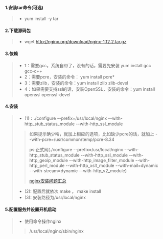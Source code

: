 #### 1.安装tar命令(可选)
> - yum install -y tar

#### 2.下载源码包
> - wget http://nginx.org/download/nginx-1.12.2.tar.gz

#### 3.依赖
> - 1：需要gcc，系统自带了，没有的话，需要先安装 yum install gcc gcc-c++
> - 2：需要pcre，安装的命令： yum install pcre*
> - 3：需要zlib，安装的命令：yum install zlib zlib-devel
> - 4：如果需要支持ssl的话，安装OpenSSL，安装的命令：yum install openssl openssl-devel

#### 4.安装
> - (1)：./configure --prefix=/usr/local/nginx
> --with-http_stub_status_module --with-http_ssl_module
> > 如果提示确少啥，就加上相应的选项，比如缺少pcre的话，就加上
> > --with-pcre=/usr/common/temp/pcre-8.34 
> >
> > ps:正式网(./configure --prefix=/usr/local/nginx --with-http_stub_status_module --with-http_ssl_module --with-http_geoip_module --with-http_image_filter_module --with-http_perl_module --with-http_xslt_module --with-mail=dynamic --with-stream=dynamic --with-http_v2_module)
> >
> > [nginx安装问题汇总](http://blog.sina.com.cn/s/blog_6db6268c0102zc3m.html)
> - (2): 配置后就依次 make ， make install
> - (3): 安装路径为/usr/local/nginx

#### 5.配置服务并设置开机启动
> - 使用命令操作nginx
>
> >  /usr/local/nginx/sbin/nginx
